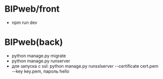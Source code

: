 # BIPweb/front 
- npm run dev
# BIPweb(back)
- python manage.py migrate
- python manage.py runserver
- для запуска с ssl: python manage.py runsslserver --certificate cert.pem --key key.pem, пароль hello

